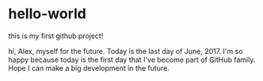 # hello-world
this is my first github project!

hi, Alex, myself for the future. Today is the last day of June, 2017. I'm so happy because today is the first day that I've become part of GitHub family. Hope I can make a big development in the future.
